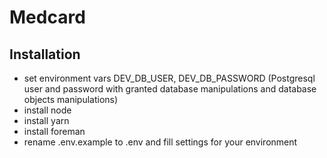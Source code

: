 # Medcard

## Installation

* set environment vars DEV_DB_USER, DEV_DB_PASSWORD (Postgresql user and password with granted database manipulations and database objects manipulations)
* install node
* install yarn
* install foreman
* rename .env.example to .env and fill settings for your environment